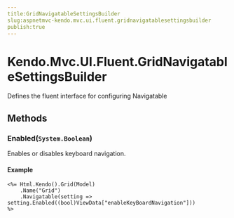 ```yaml
---
title:GridNavigatableSettingsBuilder
slug:aspnetmvc-kendo.mvc.ui.fluent.gridnavigatablesettingsbuilder
publish:true
---
```


# Kendo.Mvc.UI.Fluent.GridNavigatableSettingsBuilder
Defines the fluent interface for configuring Navigatable



## Methods

### Enabled(`System.Boolean`)
Enables or disables keyboard navigation.


#### Example

    <%= Html.Kendo().Grid(Model)
        .Name("Grid")
        .Navigatable(setting => setting.Enabled((bool)ViewData["enableKeyBoardNavigation"]))
    %>
        





